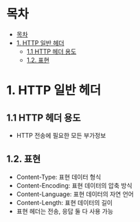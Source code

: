 # 목차
- [목차](#목차)
- [1. HTTP 일반 헤더](#1-http-일반-헤더)
  - [1.1 HTTP 헤더 용도](#11-http-헤더-용도)
  - [1.2. 표현](#12-표현)

# 1. HTTP 일반 헤더

## 1.1 HTTP 헤더 용도
- HTTP 전송에 필요한 모든 부가정보


## 1.2. 표현
- Content-Type: 표현 데이터 형식
- Content-Encoding: 표현 데이터의 압축 방식
- Content-Language: 표현 데이터의 자연 언어
- Content-Length: 표현 데이터의 길이
- 표현 헤더는 전송, 응답 둘 다 사용 가능